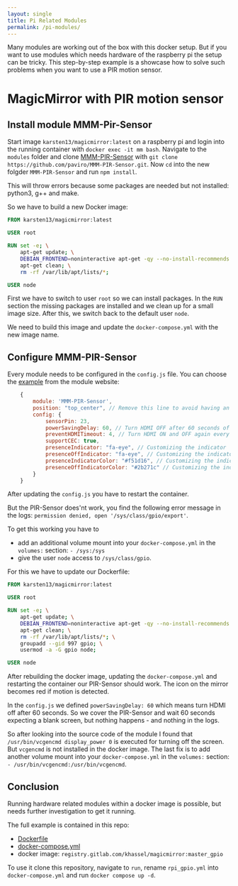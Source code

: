 ```yaml
---
layout: single
title: Pi Related Modules
permalink: /pi-modules/
---
```


Many modules are working out of the box with this docker setup. But if you want to use modules which needs hardware of the raspberry pi the setup can be tricky. This step-by-step example is a showcase how to solve such problems when you want to use a PIR motion sensor.

# MagicMirror with PIR motion sensor

## Install module MMM-Pir-Sensor

Start image `karsten13/magicmirror:latest` on a raspberry pi and login into the running container with `docker exec -it mm bash`. Navigate to the `modules` folder and clone [MMM-PIR-Sensor](https://github.com/paviro/MMM-PIR-Sensor) with `git clone https://github.com/paviro/MMM-PIR-Sensor.git`. Now `cd` into the new folgder `MMM-PIR-Sensor` and run `npm install`.

This will throw errors because some packages are needed but not installed: python3, g++ and make.

So we have to build a new Docker image:

```Dockerfile
FROM karsten13/magicmirror:latest

USER root

RUN set -e; \
    apt-get update; \
    DEBIAN_FRONTEND=noninteractive apt-get -qy --no-install-recommends install python3 g++ make; \
    apt-get clean; \
    rm -rf /var/lib/apt/lists/*;

USER node
```

First we have to switch to user `root` so we can install packages. In the `RUN` section the missing packages are installed and we clean up for a small image size. After this, we switch back to the default user `node`.

We need to build this image and update the `docker-compose.yml` with the new image name.

## Configure MMM-PIR-Sensor

Every module needs to be configured in the `config.js` file. You can choose the [example](https://github.com/paviro/MMM-PIR-Sensor#example) from the module website:

```javascript
	{
		module: 'MMM-PIR-Sensor', 
		position: "top_center", // Remove this line to avoid having an visible indicator
		config: {
			sensorPin: 23,
			powerSavingDelay: 60, // Turn HDMI OFF after 60 seconds of no motion, until motion is detected again
			preventHDMITimeout: 4, // Turn HDMI ON and OFF again every 4 minutes when power saving, to avoid LCD/TV timeout
			supportCEC: true, 
			presenceIndicator: "fa-eye", // Customizing the indicator
			presenceOffIndicator: "fa-eye", // Customizing the indicator
			presenceIndicatorColor: "#f51d16", // Customizing the indicator
			presenceOffIndicatorColor: "#2b271c" // Customizing the indicator
		}
	}
```

After updating the `config.js` you have to restart the container.

But the PIR-Sensor does'nt work, you find the following error message in the logs: `permission denied, open '/sys/class/gpio/export'`.

To get this working you have to
- add an additional volume mount into your `docker-compose.yml` in the `volumes:` section: `- /sys:/sys`
- give the user `node` access to `/sys/class/gpio`.

For this we have to update our Dockerfile:

```Dockerfile
FROM karsten13/magicmirror:latest

USER root

RUN set -e; \
    apt-get update; \
    DEBIAN_FRONTEND=noninteractive apt-get -qy --no-install-recommends install python3 g++ make; \
    apt-get clean; \
    rm -rf /var/lib/apt/lists/*; \
    groupadd --gid 997 gpio; \
    usermod -a -G gpio node;

USER node
```

After rebuilding the docker image, updating the `docker-compose.yml` and restarting the container our PIR-Sensor should work. The icon on the mirror becomes red if motion is detected.

In the `config.js` we defined `powerSavingDelay: 60` which means turn HDMI off after 60 seconds. So we cover the PIR-Sensor and wait 60 seconds expecting a blank screen, but nothing happens - and nothing in the logs.

So after looking into the source code of the module I found that `/usr/bin/vcgencmd display_power 0` is executed for turning off the screen. But `vcgencmd` is not installed in the docker image. The last fix is to add another volume mount into your `docker-compose.yml` in the `volumes:` section: `- /usr/bin/vcgencmd:/usr/bin/vcgencmd`.

## Conclusion

Running hardware related modules within a docker image is possible, but needs further investigation to get it running.

The full example is contained in this repo:
- [Dockerfile](https://gitlab.com/khassel/magicmirror/-/blob/master/build/Dockerfile-gpio)
- [docker-compose.yml](https://gitlab.com/khassel/magicmirror/-/blob/master/run/rpi_gpio.yml)
- docker image: `registry.gitlab.com/khassel/magicmirror:master_gpio`

To use it clone this repository, navigate to `run`, rename `rpi_gpio.yml` into `docker-compose.yml` and run `docker compose up -d`.